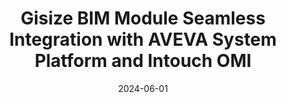 ---
title: Gisize BIM Module Seamless Integration with AVEVA System Platform and Intouch OMI
description:  Integrate BIM Models in AVEVA System Platform and Intouch OMI. Enjoy bi-directional integration for automatic engineering and spatial navigation enhancement in your Operations Management Interface. Create Digital Twins, configure animations, and reduce setup time with the IDE toolbox. Navigate models with real-time data and Industrial Graphics.
date: 2024-06-01
url: https://www.gisize.com/bim-integration-module/
ogImagePath: /images/projects/covergisizebim.png
---